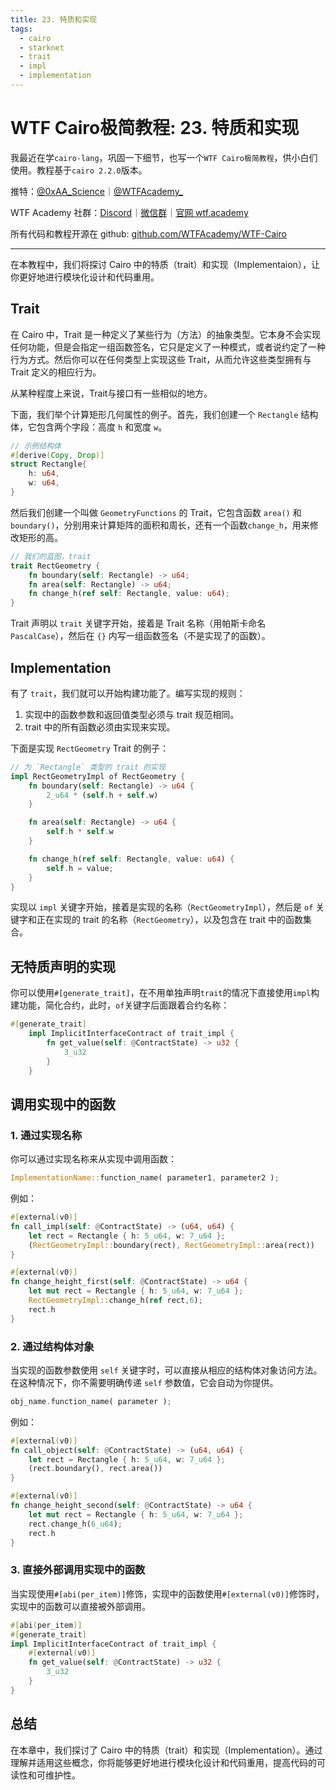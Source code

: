 ```yaml
---
title: 23. 特质和实现
tags:
  - cairo
  - starknet
  - trait
  - impl
  - implementation
---
```


# WTF Cairo极简教程: 23. 特质和实现

我最近在学`cairo-lang`，巩固一下细节，也写一个`WTF Cairo极简教程`，供小白们使用。教程基于`cairo 2.2.0`版本。

推特：[@0xAA_Science](https://twitter.com/0xAA_Science)｜[@WTFAcademy_](https://twitter.com/WTFAcademy_)

WTF Academy 社群：[Discord](https://discord.gg/5akcruXrsk)｜[微信群](https://docs.google.com/forms/d/e/1FAIpQLSe4KGT8Sh6sJ7hedQRuIYirOoZK_85miz3dw7vA1-YjodgJ-A/viewform?usp=sf_link)｜[官网 wtf.academy](https://wtf.academy)

所有代码和教程开源在 github: [github.com/WTFAcademy/WTF-Cairo](https://github.com/WTFAcademy/WTF-Cairo)

---

在本教程中，我们将探讨 Cairo 中的特质（trait）和实现（Implementaion），让你更好地进行模块化设计和代码重用。

## Trait

在 Cairo 中，Trait 是一种定义了某些行为（方法）的抽象类型。它本身不会实现任何功能，但是会指定一组函数签名，它只是定义了一种模式，或者说约定了一种行为方式。然后你可以在任何类型上实现这些 Trait，从而允许这些类型拥有与 Trait 定义的相应行为。

从某种程度上来说，Trait与接口有一些相似的地方。

下面，我们举个计算矩形几何属性的例子。首先，我们创建一个 `Rectangle` 结构体，它包含两个字段：高度 `h` 和宽度 `w`。

```rust
// 示例结构体
#[derive(Copy, Drop)]
struct Rectangle{
    h: u64,
    w: u64,
}
```

然后我们创建一个叫做 `GeometryFunctions` 的 Trait，它包含函数 `area()` 和 `boundary()`，分别用来计算矩阵的面积和周长，还有一个函数`change_h`，用来修改矩形的高。

```rust
// 我们的蓝图，trait
trait RectGeometry {
    fn boundary(self: Rectangle) -> u64;
    fn area(self: Rectangle) -> u64;
    fn change_h(ref self: Rectangle, value: u64);
}
```

Trait 声明以 `trait` 关键字开始，接着是 Trait 名称（用帕斯卡命名 `PascalCase`），然后在 `{}` 内写一组函数签名（不是实现了的函数）。

## Implementation

有了 `trait`，我们就可以开始构建功能了。编写实现的规则：

1. 实现中的函数参数和返回值类型必须与 trait 规范相同。
2. trait 中的所有函数必须由实现来实现。

下面是实现 `RectGeometry` Trait 的例子：

```rust
// 为 `Rectangle` 类型的 trait 的实现
impl RectGeometryImpl of RectGeometry {
    fn boundary(self: Rectangle) -> u64 {
        2_u64 * (self.h + self.w)
    }

    fn area(self: Rectangle) -> u64 {
        self.h * self.w
    }

    fn change_h(ref self: Rectangle, value: u64) {
        self.h = value;
    }
}
```

实现以 `impl` 关键字开始，接着是实现的名称（`RectGeometryImpl`），然后是 `of` 关键字和正在实现的 trait 的名称（`RectGeometry`），以及包含在 trait 中的函数集合。

## 无特质声明的实现

你可以使用`#[generate_trait]`，在不用单独声明`trait`的情况下直接使用`impl`构建功能，简化合约，此时，`of`关键字后面跟着合约名称：

```rust
#[generate_trait]
    impl ImplicitInterfaceContract of trait_impl {
        fn get_value(self: @ContractState) -> u32 {
            3_u32
        }
    }
```

## 调用实现中的函数

### 1. 通过实现名称

你可以通过实现名称来从实现中调用函数：

```rust
ImplementationName::function_name( parameter1, parameter2 );
```

例如：

```rust
#[external(v0)]
fn call_impl(self: @ContractState) -> (u64, u64) {
    let rect = Rectangle { h: 5_u64, w: 7_u64 };
    (RectGeometryImpl::boundary(rect), RectGeometryImpl::area(rect))
}

#[external(v0)]
fn change_height_first(self: @ContractState) -> u64 {
    let mut rect = Rectangle { h: 5_u64, w: 7_u64 };
    RectGeometryImpl::change_h(ref rect,6);
    rect.h
}
```

### 2. 通过结构体对象

当实现的函数参数使用 `self` 关键字时，可以直接从相应的结构体对象访问方法。在这种情况下，你不需要明确传递 `self` 参数值，它会自动为你提供。

```rust
obj_name.function_name( parameter );
```

例如：

```rust
#[external(v0)]
fn call_object(self: @ContractState) -> (u64, u64) {
    let rect = Rectangle { h: 5_u64, w: 7_u64 };
    (rect.boundary(), rect.area())
}

#[external(v0)]
fn change_height_second(self: @ContractState) -> u64 {
    let mut rect = Rectangle { h: 5_u64, w: 7_u64 };
    rect.change_h(6_u64);
    rect.h
}
```

### 3. 直接外部调用实现中的函数

当实现使用`#[abi(per_item)]`修饰，实现中的函数使用`#[external(v0)]`修饰时，实现中的函数可以直接被外部调用。

```rust
#[abi(per_item)]
#[generate_trait]
impl ImplicitInterfaceContract of trait_impl {
    #[external(v0)]
    fn get_value(self: @ContractState) -> u32 {
        3_u32
    }
}
```

## 总结

在本章中，我们探讨了 Cairo 中的特质（trait）和实现（Implementation）。通过理解并适用这些概念，你将能够更好地进行模块化设计和代码重用，提高代码的可读性和可维护性。
